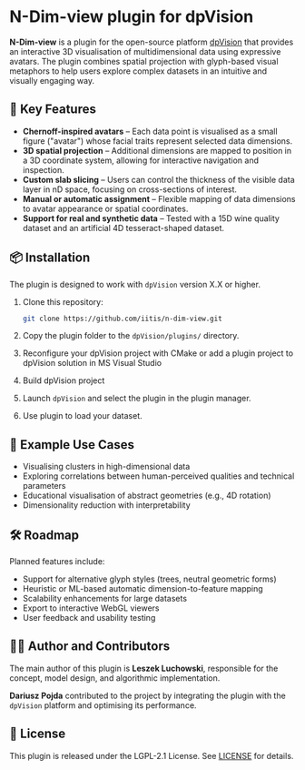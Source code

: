 # N-Dim-view plugin for dpVision

**N-Dim-view** is a plugin for the open-source platform [dpVision](https://github.com/pojdulos/dpVision) that provides an interactive 3D visualisation of multidimensional data using expressive avatars. The plugin combines spatial projection with glyph-based visual metaphors to help users explore complex datasets in an intuitive and visually engaging way.

## 🧠 Key Features

- **Chernoff-inspired avatars** – Each data point is visualised as a small figure ("avatar") whose facial traits represent selected data dimensions.
- **3D spatial projection** – Additional dimensions are mapped to position in a 3D coordinate system, allowing for interactive navigation and inspection.
- **Custom slab slicing** – Users can control the thickness of the visible data layer in nD space, focusing on cross-sections of interest.
- **Manual or automatic assignment** – Flexible mapping of data dimensions to avatar appearance or spatial coordinates.
- **Support for real and synthetic data** – Tested with a 15D wine quality dataset and an artificial 4D tesseract-shaped dataset.

## 📦 Installation

The plugin is designed to work with `dpVision` version X.X or higher.

1. Clone this repository:
    ```bash
    git clone https://github.com/iitis/n-dim-view.git
    ```

2. Copy the plugin folder to the `dpVision/plugins/` directory.

3. Reconfigure your dpVision project with CMake or add a plugin project to dpVision solution in MS Visual Studio

4. Build dpVision project 

5. Launch `dpVision` and select the plugin in the plugin manager.

6. Use plugin to load your dataset.

<!-- 

## 📊 Input Format

The plugin expects a dataset in the form of a matrix:
- Rows: dimensions (features)
- Columns: data points

A separate configuration file (optional) can be used to:
- assign dimensions to facial traits (e.g., eye shape, mouth curvature)
- assign dimensions to spatial coordinates (e.g., X, Y, Z)
- define viewing parameters, PCA settings, or label colours

-->

## 🚀 Example Use Cases

- Visualising clusters in high-dimensional data
- Exploring correlations between human-perceived qualities and technical parameters
- Educational visualisation of abstract geometries (e.g., 4D rotation)
- Dimensionality reduction with interpretability

<!--
## 📷 Screenshots


![Swarm example](docs/img/swarm_example.png)
*A swarm of avatars based on wine quality data.*

![Tesseract rotation](docs/img/tesseract_rotating.gif)
*A rotating 4D anisotropic hypercube projected into 3D.*

## 📘 Related Publications

If you use this plugin in your research, please cite:

> Leszek Luchowski, Dariusz Pojda.  
> *Visualisation of a Multidimensional Point Cloud as a 3D Swarm of Avatars – A Plugin for dpVision.*  
> IEEE Transactions on Visualization and Computer Graphics, 2025.
-->

## 🛠️ Roadmap

Planned features include:
- Support for alternative glyph styles (trees, neutral geometric forms)
- Heuristic or ML-based automatic dimension-to-feature mapping
- Scalability enhancements for large datasets
- Export to interactive WebGL viewers
- User feedback and usability testing

## 🧑‍💻 Author and Contributors

The main author of this plugin is **Leszek Luchowski**, responsible for the concept, model design, and algorithmic implementation.

**Dariusz Pojda** contributed to the project by integrating the plugin with the `dpVision` platform and optimising its performance.

## 📄 License

This plugin is released under the LGPL-2.1 License. See [LICENSE](LICENSE) for details.
